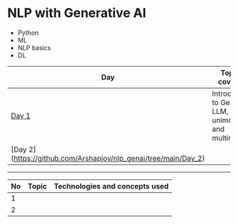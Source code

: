# NLP with Generative AI
- Python
- ML
- NLP basics
- DL

|  Day   |                                                                                                  Topics covered|
|--------|----------------------------------------------------------------------------------------------------------------|
| [Day 1](https://github.com/Arshapjoy/nlp_genai/tree/main/Day_1)  | Introduction to Gen AI, LLM, unimodel and multimodel |
| [Day 2] (https://github.com/Arshapjoy/nlp_genai/tree/main/Day_2) |                                                      |



-----------------------------------------------------------------------------------------------------------------------------



|No   |  Topic                                                                   | Technologies and concepts used |
|-----| -------------------------------------------------------------------------|--------------------------------|
|1    |                                                                          |                                |
|2    |                                                                          |                                |
